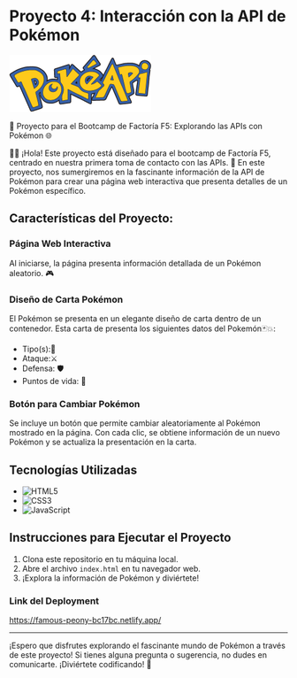 # Proyecto 4: Interacción con la API de Pokémon
![Imagen](https://raw.githubusercontent.com/PokeAPI/media/master/logo/pokeapi_256.png)

🚀 Proyecto para el Bootcamp de Factoría F5: Explorando las APIs con Pokémon 🌐

👋🏼 ¡Hola! Este proyecto está diseñado para el bootcamp de Factoría F5, centrado en nuestra primera toma de contacto con las APIs. 📢 En este proyecto, nos sumergiremos en la fascinante información de la API de Pokémon para crear una página web interactiva que presenta detalles de un Pokémon específico.

## Características del Proyecto:

### Página Web Interactiva

Al iniciarse, la página presenta información detallada de un Pokémon aleatorio. 🎮

### Diseño de Carta Pokémon

El Pokémon se presenta en un elegante diseño de carta dentro de un contenedor. Esta carta de presenta los siguientes datos del Pokemón🃏💥:

- Tipo(s):🧪
- Ataque:⚔️
- Defensa: 🛡️
- Puntos de vida: 💖

### Botón para Cambiar Pokémon

Se incluye un botón que permite cambiar aleatoriamente al Pokémon mostrado en la página. Con cada clic, se obtiene información de un nuevo Pokémon y se actualiza la presentación en la carta.

## Tecnologías Utilizadas

- ![HTML5](https://img.shields.io/badge/HTML-5-orange?style=flat&logo=html5)
- ![CSS3](https://img.shields.io/badge/CSS-3-blue?style=flat&logo=css3)
- ![JavaScript](https://img.shields.io/badge/JavaScript-yellow?style=flat&logo=javascript)


## Instrucciones para Ejecutar el Proyecto

1. Clona este repositorio en tu máquina local.
2. Abre el archivo `index.html` en tu navegador web.
3. ¡Explora la información de Pokémon y diviértete!
### Link del Deployment
https://famous-peony-bc17bc.netlify.app/

---

¡Espero que disfrutes explorando el fascinante mundo de Pokémon a través de este proyecto! Si tienes alguna pregunta o sugerencia, no dudes en comunicarte. ¡Diviértete codificando! 🌟

